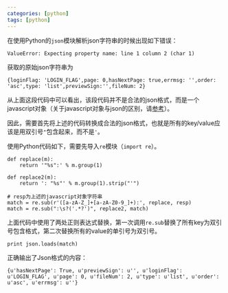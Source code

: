```yaml
---
categories: [python]
tags: [python]
---
```


在使用Python的`json`模块解析json字符串的时候出现如下错误：


    ValueError: Expecting property name: line 1 column 2 (char 1)

获取的原始json字符串为

    {loginFlag: 'LOGIN_FLAG',page: 0,hasNextPage: true,errmsg: '',order: 'asc',type: 'list',previewSign:'',fileNum: 2}

从上面这段代码中可以看出，该段代码并不是合法的json格式，而是一个javascript对象（关于javascript对象与json的区别，请[参考](http://aicode.cc/article/344.html)）。

因此，需要首先将上述的代码转换成合法的json格式，也就是所有的key/value应该是用双引号`"`包含起来，而不是`'`。

使用Python代码如下，需要先导入`re`模块（`import re`）。

<!--more-->

    def replace(m):
        return '"%s":' % m.group(1)

    def replace2(m):
        return ': "%s"' % m.group(1).strip("'")

    # resp为上述的javascript对象字符串
    match = re.sub(r'([a-zA-Z_]+[a-zA-Z0-9_]+):', replace, resp)
    match = re.sub(":\s?('.*?')", replace2, match)


上面代码中使用了两处正则表达式替换，第一次调用`re.sub`替换了所有key为双引号包含格式，第二次替换所有的value的单引号为双引号。


    print json.loads(match)

正确输出了Json格式的内容：

    {u'hasNextPage': True, u'previewSign': u'', u'loginFlag': u'LOGIN_FLAG', u'page': 0, u'fileNum': 2, u'type': u'list', u'order': u'asc', u'errmsg': u''}
